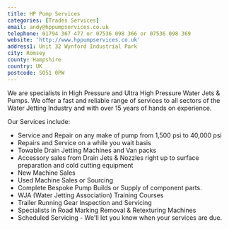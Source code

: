 ```yaml
---
title: HP Pump Services
categories: [Trades Services]
email: andy@hppumpservices.co.uk
telephone: 01794 367 477 or 07536 098 366 or 07536 098 369
website: 'http://www.hppumpservices.co.uk'
address1: Unit 32 Wynford Industrial Park
city: Romsey
county: Hampshire
country: UK
postcode: SO51 0PW
---
```

We are specialists in High Pressure and Ultra High Pressure Water Jets & Pumps. We offer a fast and reliable range of services to all sectors of the Water Jetting Industry and with over 15 years of hands on experience.

Our Services include:

* Service and Repair on any make of pump from 1,500 psi to 40,000 psi
* Repairs and Service on a while you wait basis
* Towable Drain Jetting Machines and Van packs
* Accessory sales from Drain Jets & Nozzles right up to surface preparation and cold cutting equipment
* New Machine Sales
* Used Machine Sales or Sourcing
* Complete Bespoke Pump Builds or Supply of component parts.
* WJA (Water Jetting Association) Training Courses
* Trailer Running Gear Inspection and Servicing
* Specialists in Road Marking Removal & Retexturing Machines
* Scheduled Servicing - We'll let you know when your services are due.
